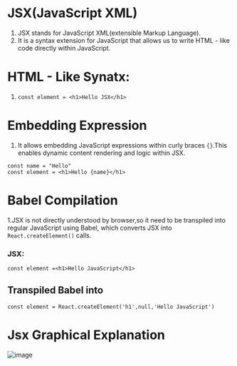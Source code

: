 # JSX(JavaScript XML)
1. JSX stands for JavaScript XML(extensible Markup Language).
2. It is a syntax extension for JavaScript that allows us to write HTML - like code directly within JavaScript.
# HTML - Like Synatx:
1. `const element = <h1>Hello JSX</h1>`
# Embedding Expression
1. It allows embedding JavaScript expressions within curly braces `{}`.This enables dynamic content rendering and logic within JSX.
```
const name = "Hello"
const element = <h1>Hello {name}</h1>
```
# Babel Compilation
1.JSX is not directly understood by browser,so it need to be transpiled into regular JavaScript using Babel, which converts JSX into `React.createElement()` calls.
### JSX: 
```
const element =<h1>Hello JavaScript</h1>
```
## Transpiled Babel into
```
const element = React.createElement('h1',null,'Hello JavaScript')
``` 
# Jsx Graphical Explanation
![image](https://github.com/user-attachments/assets/fafed4f0-27be-4925-b421-aaa1ddc90f20)

